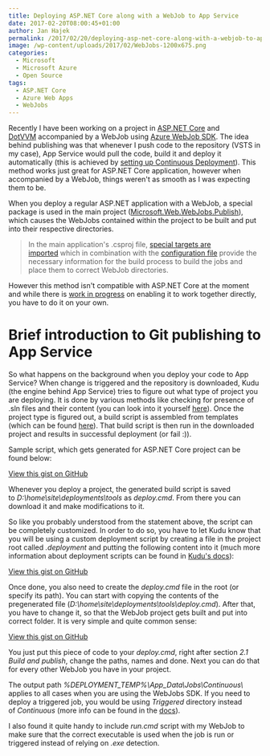 ```yaml
---
title: Deploying ASP.NET Core along with a WebJob to App Service
date: 2017-02-20T08:00:45+01:00
author: Jan Hajek
permalink: /2017/02/20/deploying-asp-net-core-along-with-a-webjob-to-app-service/
image: /wp-content/uploads/2017/02/WebJobs-1200x675.png
categories:
  - Microsoft
  - Microsoft Azure
  - Open Source
tags:
  - ASP.NET Core
  - Azure Web Apps
  - WebJobs
---
```


<p>Recently I have been working on a project in <a href="https://www.asp.net/core">ASP.NET Core</a> and <a href="http://www.dotvvm.com">DotVVM</a>&nbsp;accompanied by a WebJob using <a href="https://docs.microsoft.com/en-us/azure/app-service-web/websites-dotnet-webjobs-sdk">Azure WebJob SDK</a>. The idea behind publishing was that whenever I push code to the repository (VSTS in my case), App Service would pull the code, build it and deploy it automatically (this is achieved by <a href="https://docs.microsoft.com/en-us/azure/app-service-web/app-service-continuous-deployment">setting up Continuous Deployment</a>). This method works just great for ASP.NET Core application, however when accompanied by a WebJob, things weren't as smooth as I was expecting them to be.</p>



<!--more-->



<p>When you deploy a regular ASP.NET application with a WebJob,&nbsp;a special package is used in the main project (<a href="http://www.nuget.org/packages/Microsoft.Web.WebJobs.Publish/">Microsoft.Web.WebJobs.Publish</a>), which causes the WebJobs contained within the project to be built and put into their respective directories.</p>


<!-- wp:quote {"coblocks":[]} -->
<blockquote class="wp-block-quote"><p>In the main application's .csproj file, <a href="https://github.com/davidebbo-test/WebAppWithWebJobsVS/blob/master/WebAppWithWebJobsVS/WebAppWithWebJobsVS.csproj#L273">special targets are imported</a>&nbsp;which in combination with the <a href="https://github.com/davidebbo-test/WebAppWithWebJobsVS/blob/master/WebAppWithWebJobsVS/Properties/webjobs-list.json">configuration file</a>&nbsp;provide the necessary information for the build process to build the jobs and place them to correct WebJob directories.</p></blockquote>
<!-- /wp:quote -->


<p>However this method isn't compatible with ASP.NET Core at the moment and while there is <a href="https://github.com/Azure/Azure-Functions/issues/98">work in progress</a> on enabling it to work together directly, you have to do it on your own.</p>



<h1>Brief introduction to Git publishing to App Service</h1>



<p>So what happens on the background when you deploy your code to App Service? When change is triggered and the repository is downloaded, Kudu (the engine behind App Service) tries to figure out what type of project you are deploying. It is done by various methods like checking for presence of .sln files and their content (you can look into it yourself <a href="https://github.com/projectkudu/KuduScript">here</a>). Once the project type is figured out, a build script is assembled from templates (which can be found <a href="https://github.com/projectkudu/KuduScript/tree/master/lib/templates">here</a>). That build script is then run in the downloaded project and results in successful deployment (or fail :)).</p>



<p>Sample script, which gets generated for ASP.NET Core&nbsp;project can be found below:</p>


<!-- wp:coblocks/gist {"url":"https://gist.github.com/hajekj/17ab3a7a18b1ad545ff000252dc35451","file":"202-1.bat","coblocks":[]} -->
<div class="wp-block-coblocks-gist"><script src="https://gist.github.com/hajekj/17ab3a7a18b1ad545ff000252dc35451.js?file=202-1.bat"></script><noscript><a href="https://gist.github.com/hajekj/17ab3a7a18b1ad545ff000252dc35451#file-202-1-bat">View this gist on GitHub</a></noscript></div>
<!-- /wp:coblocks/gist -->


<p>Whenever you deploy a project, the generated build script is saved to&nbsp;<em>D:\home\site\deployments\tools&nbsp;</em>as&nbsp;<em>deploy.cmd</em>. From there you can download it and make modifications to it.</p>



<p>So like you probably understood from the statement above, the script can be completely customized. In order to do so, you have to let Kudu know that you will be using a custom deployment script by creating a file in the project root called&nbsp;<em>.deployment</em> and putting the following content into it (much more information about deployment scripts can be found in <a href="https://github.com/projectkudu/kudu/wiki/Custom-Deployment-Script">Kudu's docs</a>):</p>


<!-- wp:coblocks/gist {"url":"https://gist.github.com/hajekj/17ab3a7a18b1ad545ff000252dc35451","file":"202-2.ini","coblocks":[]} -->
<div class="wp-block-coblocks-gist"><script src="https://gist.github.com/hajekj/17ab3a7a18b1ad545ff000252dc35451.js?file=202-2.ini"></script><noscript><a href="https://gist.github.com/hajekj/17ab3a7a18b1ad545ff000252dc35451#file-202-2-ini">View this gist on GitHub</a></noscript></div>
<!-- /wp:coblocks/gist -->


<p>Once done, you also need to create the&nbsp;<em>deploy.cmd</em> file in the root (or specify its path). You can start with copying the contents of the pregenerated file (<em>D:\home\site\deployments\tools\deploy.cmd</em>). After that, you have to change it, so that the WebJob project gets built and put into correct folder. It is very simple and quite common sense:</p>


<!-- wp:coblocks/gist {"url":"https://gist.github.com/hajekj/17ab3a7a18b1ad545ff000252dc35451","file":"202-3.bat","coblocks":[]} -->
<div class="wp-block-coblocks-gist"><script src="https://gist.github.com/hajekj/17ab3a7a18b1ad545ff000252dc35451.js?file=202-3.bat"></script><noscript><a href="https://gist.github.com/hajekj/17ab3a7a18b1ad545ff000252dc35451#file-202-3-bat">View this gist on GitHub</a></noscript></div>
<!-- /wp:coblocks/gist -->


<p>You just put this piece of code to your <em>deploy.cmd</em>, right after section&nbsp;<em>2.1 Build and publish</em>, change the paths, names and done. Next&nbsp;you can do that for every other WebJob&nbsp;you have in your project.</p>



<p>The output path&nbsp;<em>%DEPLOYMENT_TEMP%\App_Data\Jobs\Continuous\</em> applies to all cases when you are using the WebJobs SDK. If you need to deploy a triggered job, you would be using&nbsp;<em>Triggered</em> directory instead of&nbsp;<em>Continuous</em> (more info can be found in the <a href="https://github.com/projectkudu/kudu/wiki/WebJobs">docs</a>).</p>



<p>I also found it quite handy to include&nbsp;<em>run.cmd</em> script with my WebJob to make sure that the correct executable is used when the job is run or triggered instead of relying on <em>.exe</em> detection.</p>
